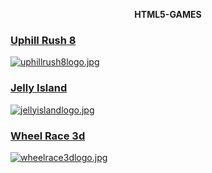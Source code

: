 <p align="center">
    <b>HTML5-GAMES</b>
</p>

### [Uphill Rush 8](https://html5.gamedistribution.com/16c1f72a94d24be7afb1bcd5f45914b1/)
[![uphillrush8logo.jpg](https://img.gamedistribution.com/featured/16c1f72a94d24be7afb1bcd5f45914b1.jpg)](https://html5.gamedistribution.com/16c1f72a94d24be7afb1bcd5f45914b1/)

### [Jelly Island](https://html5.gamedistribution.com/52ccf73261f240928c46eba6217b3551/)
[![jellyislandlogo.jpg](https://img.gamedistribution.com/52ccf73261f240928c46eba6217b3551-512x384.jpeg)](https://html5.gamedistribution.com/52ccf73261f240928c46eba6217b3551/)

### [Wheel Race 3d](https://html5.gamedistribution.com/9246a8c1ce95442cb501f02beb5aa32d/)
[![wheelrace3dlogo.jpg](https://www.roundgames.net/wp-content/uploads/2021/10/Wheel-Race-3D.jpg)](https://html5.gamedistribution.com/9246a8c1ce95442cb501f02beb5aa32d/)
